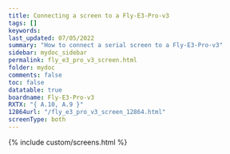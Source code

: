 ```yaml
---
title: Connecting a screen to a Fly-E3-Pro-v3
tags: []
keywords: 
last_updated: 07/05/2022
summary: "How to connect a serial screen to a Fly-E3-Pro-v3"
sidebar: mydoc_sidebar
permalink: fly_e3_pro_v3_screen.html
folder: mydoc
comments: false
toc: false
datatable: true
boardname: Fly-E3-Pro-v3
RXTX: "{ A.10, A.9 }"
12864url: "/fly_e3_pro_v3_screen_12864.html"
screenType: both
---
```


{% include custom/screens.html %}